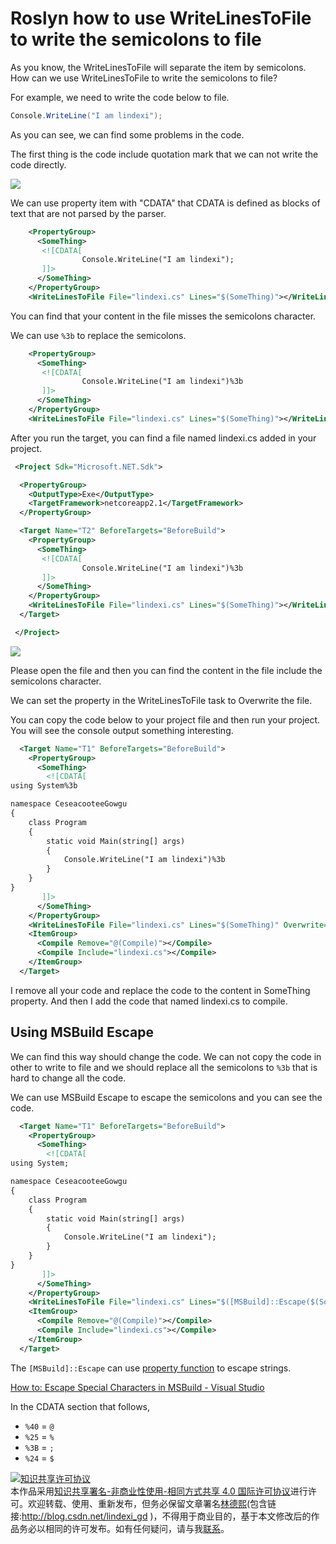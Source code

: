 
# Roslyn how to use WriteLinesToFile to write the semicolons to file

As you know, the WriteLinesToFile will separate the item by semicolons. How can we use WriteLinesToFile to write the semicolons to file?

<!--more-->


<!-- CreateTime:2019/11/6 19:13:42 -->

<!-- csdn -->

<!-- 标签：Roslyn,MSBuild,编译器 -->


For example, we need to write the code below to file.

```csharp
Console.WriteLine("I am lindexi");
```

As you can see, we can find some problems in the code.

The first thing is the code include quotation mark that we can not write the code directly.

<!-- ![](image/Roslyn how to use WriteLinesToFile to write the semicolons to file/Roslyn how to use WriteLinesToFile to write the semicolons to file0.png) -->

![](http://image.acmx.xyz/lindexi%2F2018111161758689)

We can use property item with "CDATA" that CDATA is defined as blocks of text that are not parsed by the parser. 

```xml
    <PropertyGroup>
      <SomeThing>
       <![CDATA[
                Console.WriteLine("I am lindexi");
       ]]>
      </SomeThing>
    </PropertyGroup>
    <WriteLinesToFile File="lindexi.cs" Lines="$(SomeThing)"></WriteLinesToFile>
```

You can find that your content in the file misses the semicolons character.

We can use `%3b` to replace the semicolons. 

```xml
    <PropertyGroup>
      <SomeThing>
       <![CDATA[
                Console.WriteLine("I am lindexi")%3b
       ]]>
      </SomeThing>
    </PropertyGroup>
    <WriteLinesToFile File="lindexi.cs" Lines="$(SomeThing)"></WriteLinesToFile>
```

After you run the target, you can find a file named lindexi.cs added in your project.

```xml
 <Project Sdk="Microsoft.NET.Sdk">

  <PropertyGroup>
    <OutputType>Exe</OutputType>
    <TargetFramework>netcoreapp2.1</TargetFramework>
  </PropertyGroup>

  <Target Name="T2" BeforeTargets="BeforeBuild">
    <PropertyGroup>
      <SomeThing>
       <![CDATA[
                Console.WriteLine("I am lindexi")%3b
       ]]>
      </SomeThing>
    </PropertyGroup>
    <WriteLinesToFile File="lindexi.cs" Lines="$(SomeThing)"></WriteLinesToFile>
  </Target>

 </Project>
``` 

<!-- ![](image/Roslyn how to use WriteLinesToFile to write the semicolons to file/Roslyn how to use WriteLinesToFile to write the semicolons to file1.png) -->

![](http://image.acmx.xyz/lindexi%2F2018111162627461)

Please open the file and then you can find the content in the file include the semicolons character.

We can set the property in the WriteLinesToFile task to Overwrite the file.

You can copy the code below to your project file and then run your project. You will see the console output something interesting.

```xml
  <Target Name="T1" BeforeTargets="BeforeBuild">
    <PropertyGroup>
      <SomeThing>
        <![CDATA[
using System%3b

namespace CeseacooteeGowgu
{
    class Program
    {
        static void Main(string[] args)
        {
            Console.WriteLine("I am lindexi")%3b
        }
    }
}
       ]]>
      </SomeThing>
    </PropertyGroup>
    <WriteLinesToFile File="lindexi.cs" Lines="$(SomeThing)" Overwrite="true"></WriteLinesToFile>
    <ItemGroup>
      <Compile Remove="@(Compile)"></Compile>
      <Compile Include="lindexi.cs"></Compile>
    </ItemGroup>
  </Target>
```

I remove all your code and replace the code to the content in SomeThing property. And then I add the code that named lindexi.cs to compile.

## Using MSBuild Escape

We can find this way should change the code. We can not copy the code in other to write to file and we should replace all the semicolons to `%3b` that is hard to change all the code.

We can use MSBuild Escape to escape the semicolons and you can see the code.

```xml
  <Target Name="T1" BeforeTargets="BeforeBuild">
    <PropertyGroup>
      <SomeThing>
        <![CDATA[
using System;

namespace CeseacooteeGowgu
{
    class Program
    {
        static void Main(string[] args)
        {
            Console.WriteLine("I am lindexi");
        }
    }
}
       ]]>
      </SomeThing>
    </PropertyGroup>
    <WriteLinesToFile File="lindexi.cs" Lines="$([MSBuild]::Escape($(SomeThing)))" Overwrite="true"></WriteLinesToFile>
    <ItemGroup>
      <Compile Remove="@(Compile)"></Compile>
      <Compile Include="lindexi.cs"></Compile>
    </ItemGroup>
  </Target>
```

The `[MSBuild]::Escape` can use [property function](https://docs.microsoft.com/en-us/visualstudio/msbuild/property-functions?wt.mc_id=MVP) to escape strings. 

[How to: Escape Special Characters in MSBuild - Visual Studio](https://docs.microsoft.com/en-us/visualstudio/msbuild/how-to-escape-special-characters-in-msbuild?wt.mc_id=MVP )


In the CDATA section that follows, 
             
- `%40` = `@`
- `%25` = `% `
- `%3B` = `;`
- `%24` = `$`




<a rel="license" href="http://creativecommons.org/licenses/by-nc-sa/4.0/"><img alt="知识共享许可协议" style="border-width:0" src="https://licensebuttons.net/l/by-nc-sa/4.0/88x31.png" /></a><br />本作品采用<a rel="license" href="http://creativecommons.org/licenses/by-nc-sa/4.0/">知识共享署名-非商业性使用-相同方式共享 4.0 国际许可协议</a>进行许可。欢迎转载、使用、重新发布，但务必保留文章署名[林德熙](http://blog.csdn.net/lindexi_gd)(包含链接:http://blog.csdn.net/lindexi_gd )，不得用于商业目的，基于本文修改后的作品务必以相同的许可发布。如有任何疑问，请与我[联系](mailto:lindexi_gd@163.com)。